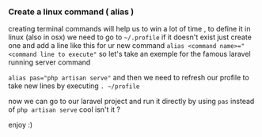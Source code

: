 ### Create a linux command ( alias )

creating terminal commands will help us to win a lot of time , to define it in linux (also in osx) 
we need to go to `~/.profile` if it doesn't exist just create one and add a line like this for ur new command 
`alias <command name>="<command line to execute"` so let's take an exemple for the famous laravel running server command

`alias pas="php artisan serve"` and then we need to refresh our profile to take new lines by executing `. ~/profile`

now we can go to our laravel project and run it directly by using `pas` instead of `php artisan serve` cool isn't it ?

enjoy :) 
